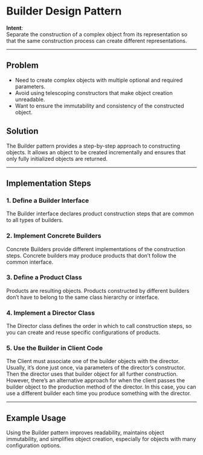 # Builder Design Pattern

**Intent**:  
Separate the construction of a complex object from its representation so that the same construction process can create different representations.

---

## Problem
- Need to create complex objects with multiple optional and required parameters.
- Avoid using telescoping constructors that make object creation unreadable.
- Want to ensure the immutability and consistency of the constructed object.

## Solution
The Builder pattern provides a step-by-step approach to constructing objects. It allows an object to be created incrementally and ensures that only fully initialized objects are returned.

---

## Implementation Steps

### 1. Define a Builder Interface
The Builder interface declares product construction steps that are common to all types of builders.

### 2. Implement Concrete Builders
Concrete Builders provide different implementations of the construction steps. Concrete builders may produce products that don’t follow the common interface.

### 3. Define a Product Class
Products are resulting objects. Products constructed by different builders don’t have to belong to the same class hierarchy or interface.

### 4. Implement a Director Class
The Director class defines the order in which to call construction steps, so you can create and reuse specific configurations of products.

### 5. Use the Builder in Client Code
The Client must associate one of the builder objects with the director. Usually, it’s done just once, via parameters of the director’s constructor. Then the director uses that builder object for all further construction. However, there’s an alternative approach for when the client passes the builder object to the production method of the director. In this case, you can use a different builder each time you produce something with the director.

---

## Example Usage
Using the Builder pattern improves readability, maintains object immutability, and simplifies object creation, especially for objects with many configuration options.

